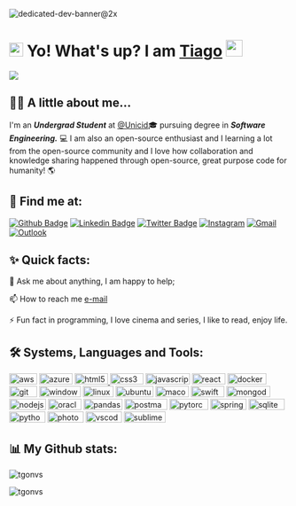 ![dedicated-dev-banner@2x](https://user-images.githubusercontent.com/122758377/229693118-1c474523-f227-4448-a725-0f68ca3d0fc2.png)

<h1><img src="https://user-images.githubusercontent.com/122758377/229411937-15af6ba4-5d24-437f-a2c3-6990b6a18928.gif" width="25" height="25"> Yo! What's up? I am <a href="https://github.com/tgonvs">Tiago</a> <img src="https://user-images.githubusercontent.com/122758377/229687814-57f605ce-3d22-4048-aeec-d896095ad7c2.gif" width="30" height="30"></h1> 
<img src="https://komarev.com/ghpvc/?username=tgonvs&label=Profile&views&color=0e75b6&style=flat">

<h2>🙋‍♂️ A little about me...</h2>

I'm an ***Undergrad Student*** at [@Unicid](https://www.cruzeirodosulvirtual.com.br/)🎓 pursuing degree in ***Software Engineering.*** 💻 
I am also an open-source enthusiast and I learning a lot from the open-source community and I love how collaboration and knowledge sharing happened through open-source, great purpose code for humanity! 🌎 

<h2>🔦 Find me at:</h2>

[![Github Badge](http://img.shields.io/badge/-Github-black?style=flat&logo=github&link=https://github.com/tgonvs/)](https://github.com/tgonvs/)
[![Linkedin Badge](https://img.shields.io/badge/LinkedIn-blue?style=flat&logo=Linkedin&logoColor=white&link=https://www.linkedin.com/in/tiago-novaes-oliveira/)](https://www.linkedin.com/in/tiago-novaes-oliveira)
[![Twitter Badge](https://img.shields.io/badge/Twitter-9cf?style=flat&logo=Twitter&logoColor=white&link=https://twitter.com/tgonvs)](https://twitter.com/tgonvs)
[![Instagram](https://img.shields.io/badge/-Instagram-c13584?style=flat&labelColor=c13584&logo=instagram&logoColor=white)](https://www.instagram.com/tgonvs/)
[![Gmail](https://img.shields.io/badge/-Gmail-c14438?style=flat&logo=Gmail&logoColor=white)](mailto:droplets.colors.tn@gmail.com)
[![Outlook](https://img.shields.io/badge/-Outlook-0078D4?style=flat&logo=Microsoft-Outlook&logoColor=white)](mailto:tiago-novaes@live.com)

<h2>✨ Quick facts:</h2>

💬 Ask me about anything, I am happy to help;

📫 How to reach me [e-mail](tiago-novaes@live.com)

⚡ Fun fact in programming, I love cinema and series, I like to read, enjoy life.


<h2>🛠️ Systems, Languages and Tools:</h2>

<a href="https://aws.amazon.com/"><img src="https://img.shields.io/badge/AWS-232F3E.svg?style=flat&logo=Amazon-AWS&logoColor=white" alt="aws" height="20" width="50"/></a> 
<a href="https://azure.microsoft.com/"><img src="https://img.shields.io/badge/Azure-0078D4.svg?style=flat&logo=Microsoft-Azure&logoColor=white" alt="azure" height="20" width="60"/></a> 
<a href="https://www.w3.org/html/"><img src="https://img.shields.io/badge/HTML5-E34F26.svg?style=flate&logo=HTML5&logoColor=white" alt="html5" height="20" width="60"/> 
<a href="https://www.w3schools.com/css/"><img src="https://img.shields.io/badge/CSS3-1572B6.svg?style=flat&logo=CSS3&logoColor=white" alt="css3" height="20" width="60"/></a>
<a href="https://developer.mozilla.org/en-US/docs/Web/JavaScript"><img src="https://img.shields.io/badge/JavaScript-F7DF1E.svg?style=flat&logo=JavaScript&logoColor=black" alt="javascript" height="20" width="80"/></a>
<a href="https://reactnative.dev/"><img src="https://img.shields.io/badge/React-61DAFB.svg?style=flat&logo=React&logoColor=black" alt="reactnative" height="20" width="60"/></a>
<a href="https://www.docker.com/"><img src="https://img.shields.io/badge/Docker-2496ED.svg?style=flat&logo=Docker&logoColor=white" alt="docker" height="20" width="70"/></a>
<a href="https://git-scm.com/"><img src="https://img.shields.io/badge/Git-F05032.svg?style=flat&logo=Git&logoColor=white" alt="git" height="20" width="50"/></a>
<a href="www.microsoft.com/"><img src="https://img.shields.io/badge/Windows-0078D6.svg?style=flat&logo=Windows&logoColor=white" alt="windows" height="20" width="75"/></a>
<a href="https://www.linux.org/"><img src="https://img.shields.io/badge/Linux-FCC624.svg?style=flat&logo=Linux&logoColor=black" alt="linux" height="20" width="55"/></a>
<a href="https://www.ubuntu.com/"><img src="https://img.shields.io/badge/Ubuntu-E95420.svg?style=flat&logo=Ubuntu&logoColor=white" alt="ubuntu" height="20" width="68"/></a>
<a href="https://https://www.apple.com/br/macos"><img src="https://img.shields.io/badge/MacOS-000000.svg?style=flat&logo=Apple&logoColor=white" alt="macos" height="20" width="60"/></a>
<a href="https://www.swift.org/"><img src="https://img.shields.io/badge/Swift-F05138.svg?style=flat&logo=Swift&logoColor=white" alt="swift" height="20" width="60"/></a>
<a href="https://www.mongodb.com/"><img src="https://img.shields.io/badge/MongoDB-47A248.svg?style=flat&logo=MongoDB&logoColor=white" alt="mongodb" height="20" width="79"/></a> 
<a href="https://www.mysql.com/"><img src="https://img.shields.io/badge/Node.js-339933.svg?style=flat&logo=nodedotjs&logoColor=white" alt="nodejs" height="20" width="66"/></a> 
<a href="https://www.oracle.com/"><img src="https://img.shields.io/badge/Oracle-F80000.svg?style=flat&logo=Oracle&logoColor=white" alt="oracle" height="20" width="60"/></a> 
<a href="https://pandas.pydata.org/"><img src="https://img.shields.io/badge/Pandas-150458.svg?style=flat&logo=pandas&logoColor=white" alt="pandas" height="20" width="70"/></a>
<a href="https://postman.com"><img src="https://img.shields.io/badge/Postman-FF6C37.svg?style=flat&logo=Postman&logoColor=white" alt="postman" height="20" width="77"/></a> 
<a href="https://pytorch.org/"><img src="https://img.shields.io/badge/PyTorch-EE4C2C.svg?style=flat&logo=PyTorch&logoColor=white" alt="pytorch" height="20" width="70"/></a>
<a href="https://spring.io/"><img src="https://img.shields.io/badge/Spring-6DB33F.svg?style=flat&logo=Spring&logoColor=white" alt="spring" height="20" width="65"/></a> 
<a href="https://www.sqlite.org/"><img src="https://img.shields.io/badge/SQLite-003B57.svg?style=flat&logo=SQLite&logoColor=white" alt="sqlite" height="20" width="65"/></a>
<a href="https://www.python.org/"><img src="https://img.shields.io/badge/Python-3776AB.svg?style=flat&logo=Python&logoColor=white" alt="python" height="20" width="65"/></a>
<a href="https://www.adobe.com/"><img src="https://img.shields.io/badge/Adobe-FF0000.svg?style=flat&logo=Adobe&logoColor=white" alt="photoshop" height="20" width="65"/></a>
<a href="https://code.visualstudio.com/"><img src="https://img.shields.io/badge/VSCode-5C2D91.svg?style=flat&logo=Visual-Studio&logoColor=white" alt="vscode" height="20" width="65"/></a> 
<a href="https://www.sublimetext.com/"><img src="https://img.shields.io/badge/Sublime-FF9800.svg?style=flat&logo=Sublime-Text&logoColor=white" alt="sublime" height="20" width="75"/></a>

<h2>📊 My Github stats:</h2>

<p><img src="https://github-readme-stats.vercel.app/api?username=tgonvs&show_icons=true&locale=en" alt="tgonvs" /></p>

<p><img src="https://github-readme-streak-stats.herokuapp.com/?user=tgonvs&" alt="tgonvs" /></p>


